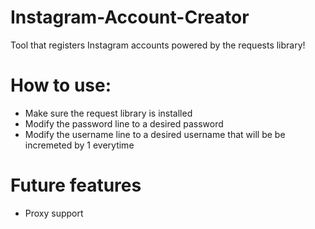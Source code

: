 # Instagram-Account-Creator
Tool that registers Instagram accounts powered by the requests library!

# How to use:
- Make sure the request library is installed
- Modify the password line to a desired password
- Modify the username line to a desired username that will be be incremeted by 1 everytime

# Future features
- Proxy support
